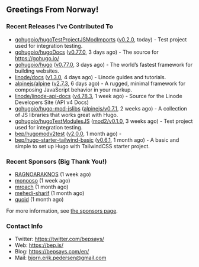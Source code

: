 ## Greetings From Norway!

### Recent Releases I've Contributed To

- [gohugoio/hugoTestProjectJSModImports](https://github.com/gohugoio/hugoTestProjectJSModImports) ([v0.2.0](https://github.com/gohugoio/hugoTestProjectJSModImports/releases/tag/v0.2.0), today) - Test project used for integration testing.
- [gohugoio/hugoDocs](https://github.com/gohugoio/hugoDocs) ([v0.77.0](https://github.com/gohugoio/hugoDocs/releases/tag/v0.77.0), 3 days ago) - The source for https://gohugo.io/
- [gohugoio/hugo](https://github.com/gohugoio/hugo) ([v0.77.0](https://github.com/gohugoio/hugo/releases/tag/v0.77.0), 3 days ago) - The world’s fastest framework for building websites.
- [linode/docs](https://github.com/linode/docs) ([v1.3.0](https://github.com/linode/docs/releases/tag/v1.3.0), 4 days ago) - Linode guides and tutorials.
- [alpinejs/alpine](https://github.com/alpinejs/alpine) ([v2.7.3](https://github.com/alpinejs/alpine/releases/tag/v2.7.3), 6 days ago) - A rugged, minimal framework for composing JavaScript behavior in your markup.
- [linode/linode-api-docs](https://github.com/linode/linode-api-docs) ([v4.78.3](https://github.com/linode/linode-api-docs/releases/tag/v4.78.3), 1 week ago) - Source for the Linode Developers Site (API v4 Docs)
- [gohugoio/hugo-mod-jslibs](https://github.com/gohugoio/hugo-mod-jslibs) ([alpinejs/v0.7.1](https://github.com/gohugoio/hugo-mod-jslibs/releases/tag/alpinejs%2Fv0.7.1), 2 weeks ago) - A collection of JS libraries that works great with Hugo.
- [gohugoio/hugoTestModulesJS](https://github.com/gohugoio/hugoTestModulesJS) ([mod2/v0.1.0](https://github.com/gohugoio/hugoTestModulesJS/releases/tag/mod2%2Fv0.1.0), 3 weeks ago) - Test project used for integration testing.
- [bep/hugomodv2test](https://github.com/bep/hugomodv2test) ([v2.0.0](https://github.com/bep/hugomodv2test/releases/tag/v2.0.0), 1 month ago) - 
- [bep/hugo-starter-tailwind-basic](https://github.com/bep/hugo-starter-tailwind-basic) ([v0.6.1](https://github.com/bep/hugo-starter-tailwind-basic/releases/tag/v0.6.1), 1 month ago) - A basic and simple to set up Hugo with TailwindCSS starter project.

### Recent Sponsors (Big Thank You!)

- [RAGNOARAKNOS](https://github.com/RAGNOARAKNOS) (1 week ago)
- [monooso](https://github.com/monooso) (1 week ago)
- [mroach](https://github.com/mroach) (1 month ago)
- [mehedi-sharif](https://github.com/mehedi-sharif) (1 month ago)
- [quoid](https://github.com/quoid) (1 month ago)

For more information, see [the sponsors page](https://github.com/sponsors/bep/).


### Contact Info
- Twitter: https://twitter.com/bepsays/
- Web: https://bep.is/
- Blog: https://bepsays.com/en/
- Mail: bjorn.erik.pedersen@gmail.com

